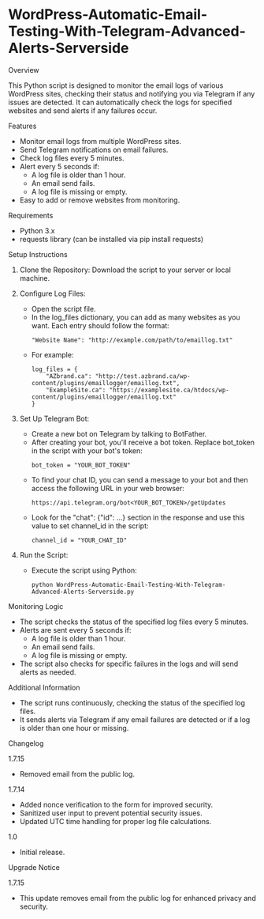 # WordPress-Automatic-Email-Testing-With-Telegram-Advanced-Alerts-Serverside

Overview

This Python script is designed to monitor the email logs of various WordPress sites, checking their status and notifying you via Telegram if any issues are detected. It can automatically check the logs for specified websites and send alerts if any failures occur.

Features

- Monitor email logs from multiple WordPress sites.
- Send Telegram notifications on email failures.
- Check log files every 5 minutes.
- Alert every 5 seconds if:
  - A log file is older than 1 hour.
  - An email send fails.
  - A log file is missing or empty.
- Easy to add or remove websites from monitoring.

Requirements

- Python 3.x
- requests library (can be installed via pip install requests)

Setup Instructions

1. Clone the Repository: Download the script to your server or local machine.

2. Configure Log Files:
   - Open the script file.
   - In the log_files dictionary, you can add as many websites as you want. Each entry should follow the format:
     ```
     "Website Name": "http://example.com/path/to/emaillog.txt"
     ```
   - For example:
     ```
     log_files = {
         "AZbrand.ca": "http://test.azbrand.ca/wp-content/plugins/emaillogger/emaillog.txt",
         "ExampleSite.ca": "https://examplesite.ca/htdocs/wp-content/plugins/emaillogger/emaillog.txt"
     }
     ```

3. Set Up Telegram Bot:
   - Create a new bot on Telegram by talking to BotFather.
   - After creating your bot, you'll receive a bot token. Replace bot_token in the script with your bot's token:
     ```
     bot_token = "YOUR_BOT_TOKEN"
     ```
   - To find your chat ID, you can send a message to your bot and then access the following URL in your web browser:
     ```
     https://api.telegram.org/bot<YOUR_BOT_TOKEN>/getUpdates
     ```
   - Look for the "chat": {"id": ...} section in the response and use this value to set channel_id in the script:
     ```
     channel_id = "YOUR_CHAT_ID"
     ```

4. Run the Script:
   - Execute the script using Python:
     ```
     python WordPress-Automatic-Email-Testing-With-Telegram-Advanced-Alerts-Serverside.py
     ```

Monitoring Logic

- The script checks the status of the specified log files every 5 minutes.
- Alerts are sent every 5 seconds if:
  - A log file is older than 1 hour.
  - An email send fails.
  - A log file is missing or empty.
- The script also checks for specific failures in the logs and will send alerts as needed.

Additional Information

- The script runs continuously, checking the status of the specified log files.
- It sends alerts via Telegram if any email failures are detected or if a log is older than one hour or missing.

Changelog

1.7.15
- Removed email from the public log.

1.7.14
- Added nonce verification to the form for improved security.
- Sanitized user input to prevent potential security issues.
- Updated UTC time handling for proper log file calculations.

1.0
- Initial release.

Upgrade Notice

1.7.15
- This update removes email from the public log for enhanced privacy and security.
